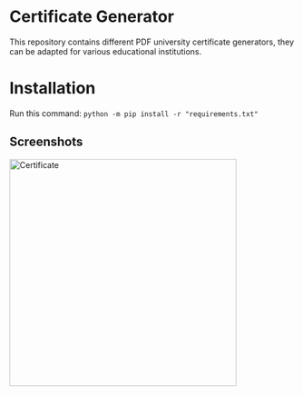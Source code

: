 # Certificate Generator
This repository contains different PDF university certificate generators, they can be adapted for various educational institutions.
# Installation
Run this command:
`python -m pip install -r "requirements.txt"`


## Screenshots

<img width=400px alt=Certificate screenshot src=https://github.com/Silk-RoAD-Innovations/certificate/assets/96925396/544c24a0-2488-4305-b093-a3700d07a3dc>
